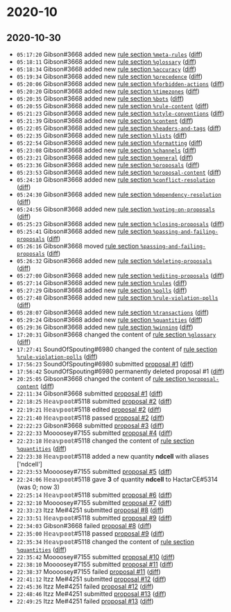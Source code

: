 # 2020-10

## 2020-10-30

* `05:17:20` Gibson#3668 added new [rule section `%meta-rules`](../rules.md#meta-rules) ([diff](https://github.com/Quonauts/Quonauts-11/commit/2ccdef32bcf4daf7c29b8c14826519587905d054))
* `05:18:11` Gibson#3668 added new [rule section `%glossary`](../rules.md#glossary) ([diff](https://github.com/Quonauts/Quonauts-11/commit/76473836b902ed77fbd138cfbb47fea11dd67af1))
* `05:18:34` Gibson#3668 added new [rule section `%accuracy`](../rules.md#accuracy) ([diff](https://github.com/Quonauts/Quonauts-11/commit/aa4c3c3965e6f837b91e81dab437c651d17cb9b2))
* `05:19:34` Gibson#3668 added new [rule section `%precedence`](../rules.md#precedence) ([diff](https://github.com/Quonauts/Quonauts-11/commit/f86868172f689d21f8e0aef87764b3b0cf3118ad))
* `05:20:06` Gibson#3668 added new [rule section `%forbidden-actions`](../rules.md#forbidden-actions) ([diff](https://github.com/Quonauts/Quonauts-11/commit/747bf31d52b9e51748ecdbed84c772da3c404938))
* `05:20:20` Gibson#3668 added new [rule section `%timezones`](../rules.md#timezones) ([diff](https://github.com/Quonauts/Quonauts-11/commit/f621be3d2e571219ca8128fd8b02f33793a87d73))
* `05:20:35` Gibson#3668 added new [rule section `%bots`](../rules.md#bots) ([diff](https://github.com/Quonauts/Quonauts-11/commit/04356f2636bd5f6be9aa8b0a823cbaa2abba508b))
* `05:20:55` Gibson#3668 added new [rule section `%rule-content`](../rules.md#rule-content) ([diff](https://github.com/Quonauts/Quonauts-11/commit/ce992ba838b57bce513592420ddbc2c7317ea96f))
* `05:21:23` Gibson#3668 added new [rule section `%style-conventions`](../rules.md#style-conventions) ([diff](https://github.com/Quonauts/Quonauts-11/commit/4fe91fd304730f081664fc7d9f69760966325d3e))
* `05:21:39` Gibson#3668 added new [rule section `%content`](../rules.md#content) ([diff](https://github.com/Quonauts/Quonauts-11/commit/79bed3d863d46ae7afaa182d33612c36a7b8edba))
* `05:22:05` Gibson#3668 added new [rule section `%headers-and-tags`](../rules.md#headers-and-tags) ([diff](https://github.com/Quonauts/Quonauts-11/commit/01b2cce6240c27bb6cd3514e7762cab866e0c121))
* `05:22:35` Gibson#3668 added new [rule section `%lists`](../rules.md#lists) ([diff](https://github.com/Quonauts/Quonauts-11/commit/9eeebb7c7e964f288fc8bafc2cbb2cb13c6b7de6))
* `05:22:54` Gibson#3668 added new [rule section `%formatting`](../rules.md#formatting) ([diff](https://github.com/Quonauts/Quonauts-11/commit/9733753013ae8011780d772e8422c8a97d601449))
* `05:23:08` Gibson#3668 added new [rule section `%channels`](../rules.md#channels) ([diff](https://github.com/Quonauts/Quonauts-11/commit/924a9ae1da40f06d4349aedb08c700f6bac76aef))
* `05:23:21` Gibson#3668 added new [rule section `%general`](../rules.md#general) ([diff](https://github.com/Quonauts/Quonauts-11/commit/4b929c017b7944de290b41defe2178c5969ed69e))
* `05:23:36` Gibson#3668 added new [rule section `%proposals`](../rules.md#proposals) ([diff](https://github.com/Quonauts/Quonauts-11/commit/0218f60ca029ae086823e5e35258b18e60221f57))
* `05:23:53` Gibson#3668 added new [rule section `%proposal-content`](../rules.md#proposal-content) ([diff](https://github.com/Quonauts/Quonauts-11/commit/4a03dff30dded5c58b21197754042f9c834c4c12))
* `05:24:10` Gibson#3668 added new [rule section `%conflict-resolution`](../rules.md#conflict-resolution) ([diff](https://github.com/Quonauts/Quonauts-11/commit/0f8cecd745c51f17d522db02c93818b7928f1064))
* `05:24:30` Gibson#3668 added new [rule section `%dependency-resolution`](../rules.md#dependency-resolution) ([diff](https://github.com/Quonauts/Quonauts-11/commit/ee49d655324d31b4a11d2c111eb0998ad8be4466))
* `05:24:56` Gibson#3668 added new [rule section `%voting-on-proposals`](../rules.md#voting-on-proposals) ([diff](https://github.com/Quonauts/Quonauts-11/commit/21a097d20cb3b320dce9fd043347def0a2bd2c63))
* `05:25:23` Gibson#3668 added new [rule section `%closing-proposals`](../rules.md#closing-proposals) ([diff](https://github.com/Quonauts/Quonauts-11/commit/1aa8cbe4ff3f0e89d1a232adbaf80a0c6dfbeffd))
* `05:25:41` Gibson#3668 added new [rule section `%passing-and-failing-proposals`](../rules.md#passing-and-failing-proposals) ([diff](https://github.com/Quonauts/Quonauts-11/commit/25e14c7dd239fa8363f70b302979a5df2718f300))
* `05:26:16` Gibson#3668 moved [rule section `%passing-and-failing-proposals`](../rules.md#passing-and-failing-proposals) ([diff](https://github.com/Quonauts/Quonauts-11/commit/e744bddd323d25a1b5ece60cabe8f7bf3acdb1b5))
* `05:26:32` Gibson#3668 added new [rule section `%deleting-proposals`](../rules.md#deleting-proposals) ([diff](https://github.com/Quonauts/Quonauts-11/commit/b8af82beb4fd98769849f01d06431b8b85a3a050))
* `05:27:00` Gibson#3668 added new [rule section `%editing-proposals`](../rules.md#editing-proposals) ([diff](https://github.com/Quonauts/Quonauts-11/commit/7dc773ee1af1f746a97ae682a31d5da8e55ff2aa))
* `05:27:14` Gibson#3668 added new [rule section `%rules`](../rules.md#rules) ([diff](https://github.com/Quonauts/Quonauts-11/commit/96ed4ec30425e4cecd2dce0d474dabd9f7273d28))
* `05:27:29` Gibson#3668 added new [rule section `%polls`](../rules.md#polls) ([diff](https://github.com/Quonauts/Quonauts-11/commit/d4a4a072855d80705d493a2dabfb79cf137e24dd))
* `05:27:48` Gibson#3668 added new [rule section `%rule-violation-polls`](../rules.md#rule-violation-polls) ([diff](https://github.com/Quonauts/Quonauts-11/commit/d82081776fe49922edce09a75fc839c2357f9e82))
* `05:28:07` Gibson#3668 added new [rule section `%transactions`](../rules.md#transactions) ([diff](https://github.com/Quonauts/Quonauts-11/commit/96694dbd2746e6c0cffc5466e8bfcb19b7f8fa00))
* `05:29:24` Gibson#3668 added new [rule section `%quantities`](../rules.md#quantities) ([diff](https://github.com/Quonauts/Quonauts-11/commit/d341c885771bf1d1d221a0637c6da3d40b4c794c))
* `05:29:36` Gibson#3668 added new [rule section `%winning`](../rules.md#winning) ([diff](https://github.com/Quonauts/Quonauts-11/commit/3cc88b0ad8c6c8b97c878a45910c31f9dd295afe))
* `17:20:31` Gibson#3668 changed the content of [rule section `%glossary`](../rules.md#glossary) ([diff](https://github.com/Quonauts/Quonauts-11/commit/490deb859d320df6f2118040c73240123e28ce91))
* `17:27:41` SoundOfSpouting#6980 changed the content of [rule section `%rule-violation-polls`](../rules.md#rule-violation-polls) ([diff](https://github.com/Quonauts/Quonauts-11/commit/a9fb681d218556f15fa01671d5d9b6840f6156e1))
* `17:56:23` SoundOfSpouting#6980 submitted [proposal #1](../proposals.md#1) ([diff](https://github.com/Quonauts/Quonauts-11/commit/2e47dee6e02d743596fdc786c9cc8bf85b8fccdd))
* `17:56:42` SoundOfSpouting#6980 permanently deleted proposal #1 ([diff](https://github.com/Quonauts/Quonauts-11/commit/0df2bb743d4c4e9b06d71e20df1563acbcdc8a96))
* `20:25:05` Gibson#3668 changed the content of [rule section `%proposal-content`](../rules.md#proposal-content) ([diff](https://github.com/Quonauts/Quonauts-11/commit/439880ccc3e5a7528951bc0a20f5d8e7beaf6e67))
* `22:11:34` Gibson#3668 submitted [proposal #1](../proposals.md#1) ([diff](https://github.com/Quonauts/Quonauts-11/commit/77766e4c29d7dc9c2f7b9a6d5b2b85c8c3ecdba8))
* `22:18:25` ℍ𝕖𝕒𝕧𝕡𝕠𝕠𝕥#5118 submitted [proposal #2](../proposals.md#2) ([diff](https://github.com/Quonauts/Quonauts-11/commit/3e094927678150f87dce6c8682fd271f41b0ef77))
* `22:19:21` ℍ𝕖𝕒𝕧𝕡𝕠𝕠𝕥#5118 edited [proposal #2](../proposals.md#2) ([diff](https://github.com/Quonauts/Quonauts-11/commit/e1439e69db6f3017678f28ac1d912a541d884ca1))
* `22:21:40` ℍ𝕖𝕒𝕧𝕡𝕠𝕠𝕥#5118 passed [proposal #2](../proposals.md#2) ([diff](https://github.com/Quonauts/Quonauts-11/commit/b77ca8d60f1c0ddcd7398564d4c12da2c62664e9))
* `22:22:23` Gibson#3668 submitted [proposal #3](../proposals.md#3) ([diff](https://github.com/Quonauts/Quonauts-11/commit/165f514b0e0e35b13d72c09511e245e7a1844073))
* `22:22:33` Moooosey#7155 submitted [proposal #4](../proposals.md#4) ([diff](https://github.com/Quonauts/Quonauts-11/commit/c8df0d764f904bc1d17f53c036c77b3bc96906b2))
* `22:23:18` ℍ𝕖𝕒𝕧𝕡𝕠𝕠𝕥#5118 changed the content of [rule section `%quantities`](../rules.md#quantities) ([diff](https://github.com/Quonauts/Quonauts-11/commit/c7f12e85d396af4944130303ce6d8964ccc2e5b1))
* `22:23:38` ℍ𝕖𝕒𝕧𝕡𝕠𝕠𝕥#5118 added a new quantity **ndcell** with aliases ['ndcell']
* `22:23:53` Moooosey#7155 submitted [proposal #5](../proposals.md#5) ([diff](https://github.com/Quonauts/Quonauts-11/commit/ab5d0c95104703b64a96532fdf655cee8751119b))
* `22:24:06` ℍ𝕖𝕒𝕧𝕡𝕠𝕠𝕥#5118 gave **3** of quantity **ndcell** to HactarCE#5314 (was 0; now 3)
* `22:25:14` ℍ𝕖𝕒𝕧𝕡𝕠𝕠𝕥#5118 submitted [proposal #6](../proposals.md#6) ([diff](https://github.com/Quonauts/Quonauts-11/commit/b12a0e73ebbc7d870b200a805b1f41d57bbd2949))
* `22:32:10` Moooosey#7155 submitted [proposal #7](../proposals.md#7) ([diff](https://github.com/Quonauts/Quonauts-11/commit/b5191a3288cc87735ca2e7807461bca525a79840))
* `22:33:23` Itzz Me#4251 submitted [proposal #8](../proposals.md#8) ([diff](https://github.com/Quonauts/Quonauts-11/commit/60654aa866339777b037f3c55cc5be9ffa142e20))
* `22:33:51` ℍ𝕖𝕒𝕧𝕡𝕠𝕠𝕥#5118 submitted [proposal #9](../proposals.md#9) ([diff](https://github.com/Quonauts/Quonauts-11/commit/297147efeaba2af2d879a2039b9677af1359fd92))
* `22:34:03` Gibson#3668 failed [proposal #8](../proposals.md#8) ([diff](https://github.com/Quonauts/Quonauts-11/commit/70c3fd1f4c5121a817fd8c7dd53bebe9cbc2d045))
* `22:35:00` ℍ𝕖𝕒𝕧𝕡𝕠𝕠𝕥#5118 passed [proposal #9](../proposals.md#9) ([diff](https://github.com/Quonauts/Quonauts-11/commit/39e31e041649fc1d8ad490044c44fd778121cf0a))
* `22:35:34` ℍ𝕖𝕒𝕧𝕡𝕠𝕠𝕥#5118 changed the content of [rule section `%quantities`](../rules.md#quantities) ([diff](https://github.com/Quonauts/Quonauts-11/commit/b64e55078f3bb976922c4fe36486cf90a00f9a69))
* `22:35:42` Moooosey#7155 submitted [proposal #10](../proposals.md#10) ([diff](https://github.com/Quonauts/Quonauts-11/commit/ff1a78084279d4c8e43e2d930e22817338005e4d))
* `22:38:10` Moooosey#7155 submitted [proposal #11](../proposals.md#11) ([diff](https://github.com/Quonauts/Quonauts-11/commit/74baf9915d29c453ec675a4e695e864b990d3036))
* `22:38:37` Moooosey#7155 failed [proposal #11](../proposals.md#11) ([diff](https://github.com/Quonauts/Quonauts-11/commit/325765cdb4da83dc05d9b012c555bd6a794ec58e))
* `22:41:12` Itzz Me#4251 submitted [proposal #12](../proposals.md#12) ([diff](https://github.com/Quonauts/Quonauts-11/commit/3a8205026e8fd95a81553af32edce34982adfe35))
* `22:45:36` Itzz Me#4251 failed [proposal #12](../proposals.md#12) ([diff](https://github.com/Quonauts/Quonauts-11/commit/950af1fd3e8011d4a5deabec72f33c222e306857))
* `22:48:46` Itzz Me#4251 submitted [proposal #13](../proposals.md#13) ([diff](https://github.com/Quonauts/Quonauts-11/commit/b96fc1e2cf7ec58f66553b63301c4dc9a48ea5cc))
* `22:49:25` Itzz Me#4251 failed [proposal #13](../proposals.md#13) ([diff](https://github.com/Quonauts/Quonauts-11/commit/02bdd112c4b87cff656934b480efa241d808ca10))
